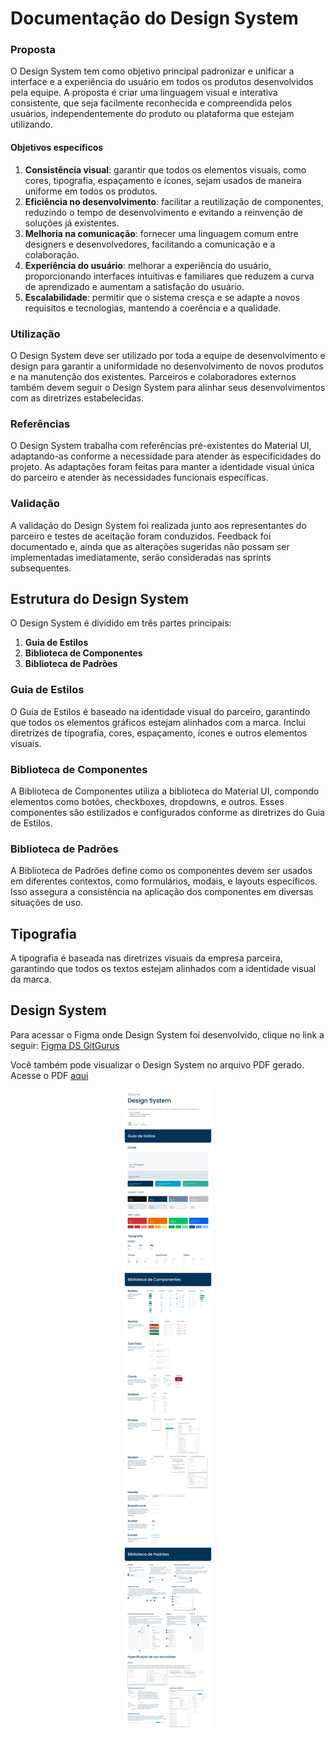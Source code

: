 # Documentação do Design System

### Proposta
O Design System tem como objetivo principal padronizar e unificar a interface e a experiência do usuário em todos os produtos desenvolvidos pela equipe. A proposta é criar uma linguagem visual e interativa consistente, que seja facilmente reconhecida e compreendida pelos usuários, independentemente do produto ou plataforma que estejam utilizando.

#### Objetivos específicos
1. **Consistência visual**: garantir que todos os elementos visuais, como cores, tipografia, espaçamento e ícones, sejam usados de maneira uniforme em todos os produtos.
2. **Eficiência no desenvolvimento**: facilitar a reutilização de componentes, reduzindo o tempo de desenvolvimento e evitando a reinvenção de soluções já existentes.
3. **Melhoria na comunicação**: fornecer uma linguagem comum entre designers e desenvolvedores, facilitando a comunicação e a colaboração.
4. **Experiência do usuário**: melhorar a experiência do usuário, proporcionando interfaces intuitivas e familiares que reduzem a curva de aprendizado e aumentam a satisfação do usuário.
5. **Escalabilidade**: permitir que o sistema cresça e se adapte a novos requisitos e tecnologias, mantendo a coerência e a qualidade.

### Utilização
O Design System deve ser utilizado por toda a equipe de desenvolvimento e design para garantir a uniformidade no desenvolvimento de novos produtos e na manutenção dos existentes. Parceiros e colaboradores externos também devem seguir o Design System para alinhar seus desenvolvimentos com as diretrizes estabelecidas.

### Referências
O Design System trabalha com referências pré-existentes do Material UI, adaptando-as conforme a necessidade para atender às especificidades do projeto. As adaptações foram feitas para manter a identidade visual única do parceiro e atender às necessidades funcionais específicas.

### Validação
A validação do Design System foi realizada junto aos representantes do parceiro e testes de aceitação foram conduzidos. Feedback foi documentado e, ainda que as alterações sugeridas não possam ser implementadas imediatamente, serão consideradas nas sprints subsequentes.

## Estrutura do Design System
O Design System é dividido em três partes principais:
1. **Guia de Estilos**
2. **Biblioteca de Componentes**
3. **Biblioteca de Padrões**

### Guia de Estilos
O Guia de Estilos é baseado na identidade visual do parceiro, garantindo que todos os elementos gráficos estejam alinhados com a marca. Inclui diretrizes de tipografia, cores, espaçamento, ícones e outros elementos visuais.

### Biblioteca de Componentes
A Biblioteca de Componentes utiliza a biblioteca do Material UI, compondo elementos como botões, checkboxes, dropdowns, e outros. Esses componentes são estilizados e configurados conforme as diretrizes do Guia de Estilos.

### Biblioteca de Padrões
A Biblioteca de Padrões define como os componentes devem ser usados em diferentes contextos, como formulários, modais, e layouts específicos. Isso assegura a consistência na aplicação dos componentes em diversas situações de uso.

## Tipografia
A tipografia é baseada nas diretrizes visuais da empresa parceira, garantindo que todos os textos estejam alinhados com a identidade visual da marca.

## Design System

Para acessar o Figma onde Design System foi desenvolvido, clique no link a seguir: [Figma DS GitGurus](https://www.figma.com/design/Zub9UU4IKSfzwXDm6lm0jq/Interface?node-id=463-22107&t=1B6WFUvv2PqwtU88-1)

Você também pode visualizar o Design System no arquivo PDF gerado. Acesse o PDF [aqui](./assets/Design%20System%20GitGurus.pdf)

<p align="center">
    <img src="./assets/Design System GitGurus.png"/>
    </br>
</p>